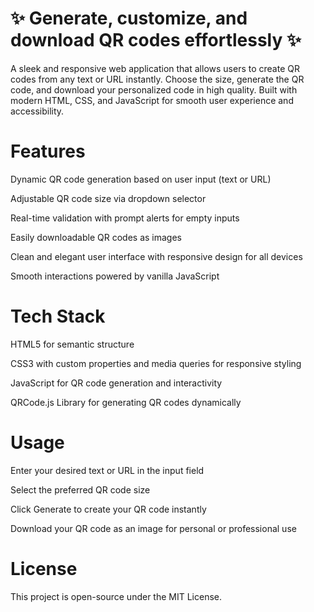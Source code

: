 # ✨ Generate, customize, and download QR codes effortlessly ✨

A sleek and responsive web application that allows users to create QR codes from any text or URL instantly. Choose the size, generate the QR code, and download your personalized code in high quality. Built with modern HTML, CSS, and JavaScript for smooth user experience and accessibility.

# Features
Dynamic QR code generation based on user input (text or URL)

Adjustable QR code size via dropdown selector

Real-time validation with prompt alerts for empty inputs

Easily downloadable QR codes as images

Clean and elegant user interface with responsive design for all devices

Smooth interactions powered by vanilla JavaScript

# Tech Stack

HTML5 for semantic structure

CSS3 with custom properties and media queries for responsive styling

JavaScript for QR code generation and interactivity

QRCode.js Library for generating QR codes dynamically

# Usage
Enter your desired text or URL in the input field

Select the preferred QR code size

Click Generate to create your QR code instantly

Download your QR code as an image for personal or professional use

# License
This project is open-source under the MIT License.
